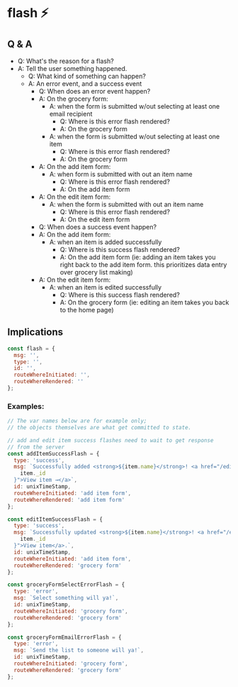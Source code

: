 # flash ⚡

## Q & A

- Q: What's the reason for a flash?
- A: Tell the user something happened.
  - Q: What kind of something can happen?
  - A: An error event, and a success event
    - Q: When does an error event happen?
    - A: On the grocery form:
      - A: when the form is submitted w/out selecting at least one email recipient
        - Q: Where is this error flash rendered?
        - A: On the grocery form
      - A: when the form is submitted w/out selecting at least one item
        - Q: Where is this error flash rendered?
        - A: On the grocery form
    - A: On the add item form:
      - A: when form is submitted with out an item name
        - Q: Where is this error flash rendered?
        - A: On the add item form
    - A: On the edit item form:
      - A: when the form is submitted with out an item name
        - Q: Where is this error flash rendered?
        - A: On the edit item form
    - Q: When does a success event happen?
    - A: On the add item form:
      - A: when an item is added successfully
        - Q: Where is this success flash rendered?
        - A: On the add item form (ie: adding an item takes you right back to the add item form. this prioritizes data entry over grocery list making)
    - A: On the edit item form:
      - A: when an item is edited successfully
        - Q: Where is this success flash rendered?
        - A: On the grocery form (ie: editing an item takes you back to the home page)

## Implications

```js
const flash = {
  msg: '',
  type: '',
  id: '',
  routeWhereInitiated: '',
  routeWhereRendered: ''
};
```

### Examples:

```js
// The var names below are for example only;
// the objects themselves are what get committed to state.

// add and edit item success flashes need to wait to get response
// from the server
const addItemSuccessFlash = {
  type: 'success',
  msg: `Successfully added <strong>${item.name}</strong>! <a href="/edit/${
    item._id
  }">View item →</a>`,
  id: unixTimeStamp,
  routeWhereInitiated: 'add item form',
  routeWhereRendered: 'add item form'
};

const editItemSuccessFlash = {
  type: 'success',
  msg: `Successfully updated <strong>${item.name}</strong>! <a href="/edit/${
    item._id
  }">View item</a>.`,
  id: unixTimeStamp,
  routeWhereInitiated: 'add item form',
  routeWhereRendered: 'grocery form'
};

const groceryFormSelectErrorFlash = {
  type: 'error',
  msg: `Select something will ya!`,
  id: unixTimeStamp,
  routeWhereInitiated: 'grocery form',
  routeWhereRendered: 'grocery form'
};

const groceryFormEmailErrorFlash = {
  type: 'error',
  msg: `Send the list to someone will ya!`,
  id: unixTimeStamp,
  routeWhereInitiated: 'grocery form',
  routeWhereRendered: 'grocery form'
};
```
